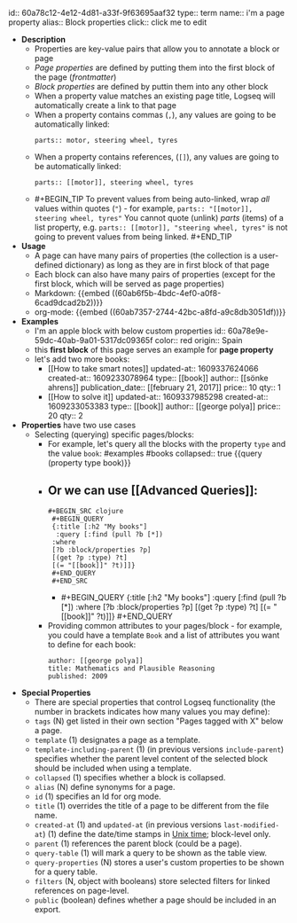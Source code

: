 id:: 60a78c12-4e12-4d81-a33f-9f63695aaf32
type:: term
name:: i'm a page property
alias:: Block properties
click:: click me to edit

- **Description**
	- Properties are key-value pairs that allow you to annotate a block or page
	- _Page properties_ are defined by putting them into the first block of the page (_frontmatter_)
	- _Block properties_ are defined by puttin them into any other block
	- When a property value matches an existing page title, Logseq will automatically create a link to that page
	- When a property contains commas (`,`), any values are going to be automatically linked:
	  ```
	  parts:: motor, steering wheel, tyres
	  ```
	- When a property contains references, (`[]`), any values are going to be automatically linked:
	  ```
	  parts:: [[motor]], steering wheel, tyres
	  ```
	-
	  #+BEGIN_TIP
	  To prevent values from being auto-linked, wrap _all_ values within quotes (`"`) - for example, `parts:: "[[motor]], steering wheel, tyres"`
	  You cannot quote (unlink) _parts_ (items) of a list property, e.g. `parts:: [[motor]], "steering wheel, tyres"` is not going to prevent values from being linked.
	  #+END_TIP
- **Usage**
	- A page can have many pairs of properties (the collection is a user-defined dictionary) as long as they are in first block of that page
	- Each block can also have many pairs of properties (except for the first block, which will be served as page properties)
	- Markdown:
	  {{embed ((60ab6f5b-4bdc-4ef0-a0f8-6cad9dcad2b2))}}
	- org-mode:
	  {{embed ((60ab7357-2744-42bc-a8fd-a9c8db3051df))}}
- **Examples**
	- I'm an apple block with below custom properties
	  id:: 60a78e9e-59dc-40ab-9a01-5317dc09365f
	  color:: red
	  origin:: Spain
	- this **first block** of this page serves an example for **page property**
	- let's add two more books:
		- [[How to take smart notes]]
		  updated-at:: 1609337624066
		  created-at:: 1609233078964
		  type:: [[book]]
		  author:: [[sönke ahrens]]
		  publication_date:: [[february 21, 2017]]
		  price:: 10
		  qty:: 1
		- [[How to solve it]]
		  updated-at:: 1609337985298
		  created-at:: 1609233053383
		  type:: [[book]]
		  author:: [[george polya]]
		  price:: 20
		  qty:: 2
- **Properties** have two use cases
	- Selecting (querying) specific pages/blocks:
		- For example, let's query all the blocks with the property `type` and the value `book`: #examples #books
		  collapsed:: true
		  {{query (property type book)}}
		- Or we can use [[Advanced Queries]]:
			-
			  #+BEGIN_SRC clojure
			   #+BEGIN_QUERY
			   {:title [:h2 "My books"]
			    :query [:find (pull ?b [*])
			   :where
			   [?b :block/properties ?p]
			   [(get ?p :type) ?t]
			   [(= "[[book]]" ?t)]]}
			   #+END_QUERY
			   #+END_SRC
			-
			  #+BEGIN_QUERY
			  {:title [:h2 "My books"]
			   :query [:find (pull ?b [*])
			  :where
			  [?b :block/properties ?p]
			  [(get ?p :type) ?t]
			  [(= "[[book]]" ?t)]]}
			  #+END_QUERY
		- Providing common attributes to your pages/block - for example, you could have a template `Book` and a list of attributes you want to define for each book:
		  ```
		  author: [[george polya]]
		  title: Mathematics and Plausible Reasoning
		  published: 2009
		  ```
- **Special Properties**
	- There are special properties that control Logseq functionality (the number in brackets indicates how many values you may define):
	- `tags` (N) get listed in their own section "Pages tagged with X" below a page.
	- `template` (1) designates a page as a template.
	- `template-including-parent` (1) (in previous versions `include-parent`) specifies whether the parent level content of the selected block should be included when using a template.
	- `collapsed` (1) specifies whether a block is collapsed.
	- `alias` (N) define synonyms for a page.
	- `id` (1) specifies an Id for org mode.
	- `title` (1) overrides the title of a page to be different from the file name.
	- `created-at` (1) and `updated-at` (in previous versions `last-modified-at`) (1) define the date/time stamps in [Unix time](https://en.wikipedia.org/wiki/Unix_time); block-level only.
	- `parent` (1) references the parent block (could be a page).
	- `query-table` (1) will mark a query to be shown as the table view.
	- `query-properties` (N) stores a user's custom properties to be shown for a query table.
	- `filters` (N, object with booleans) store selected filters for linked references on page-level.
	- `public` (boolean) defines whether a page should be included in an export.
